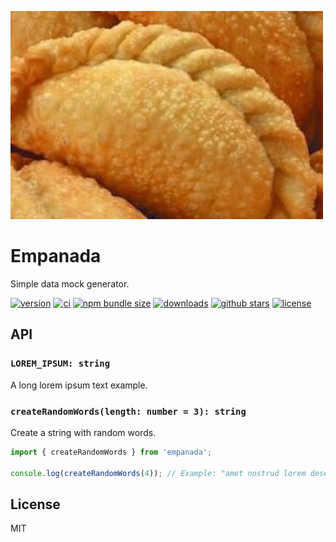 ![Empanada](https://github.com/romelperez/empanada/raw/main/empanada.jpg)

# Empanada

Simple data mock generator.

[![version](https://img.shields.io/npm/v/empanada.svg)](https://npmjs.org/package/empanada)
[![ci](https://github.com/romelperez/empanada/workflows/ci/badge.svg)](https://github.com/romelperez/empanada/actions)
[![npm bundle size](https://img.shields.io/bundlephobia/minzip/empanada.svg)](https://npmjs.org/package/empanada)
[![downloads](https://img.shields.io/npm/dm/empanada.svg)](https://npmjs.org/package/empanada)
[![github stars](https://img.shields.io/github/stars/romelperez/empanada.svg?style=social&label=stars)](https://github.com/romelperez/empanada)
[![license](https://img.shields.io/github/license/romelperez/empanada.svg?maxAge=2592000)](https://github.com/romelperez/empanada/blob/main/LICENSE)

## API

### `LOREM_IPSUM: string`

A long lorem ipsum text example.

### `createRandomWords(length: number = 3): string`

Create a string with random words.

```ts
import { createRandomWords } from 'empanada';

console.log(createRandomWords(4)); // Example: "amet nostrud lorem deserunt"
```

## License

MIT
